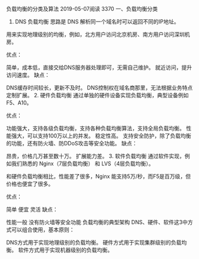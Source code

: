 负载均衡的分类及算法
2019-05-07阅读 3370
一、负载均衡分类
1. DNS 负载均衡
思路是 DNS 解析同一个域名时可以返回不同的IP地址。

用来实现地理级别的均衡，例如，北方用户访问北京机房、南方用户访问深圳机房。

优点：

简单，成本低，直接交给DNS服务器处理即可，无需自己维护。
就近访问，提升访问速度。
缺点：

DNS缓存时间较长，更新不及时。
DNS控制权在域名商那里，无法根据业务特点定制扩展。
2. 硬件负载均衡
通过单独的硬件设备实现负载均衡，典型设备例如 F5、A10。

优点：

功能强大，支持各级负载均衡，支持各种负载均衡算法，支持全局负载均衡。
性能强大，可以支持100万以上的并发。
稳定性高。
支持安全防护，除了负载均衡的功能，还有防火墙、防DDoS攻击等安全功能。
缺点：

昂贵，价格几万甚至数十万。
扩展能力差。
3. 软件负载均衡
通过软件实现，例如我们熟悉的 Nginx（7层负载均衡） 和 LVS（4层负载均衡）。

和硬件负载均衡相比，性能差了很多，Nginx 能支持5万/秒，而F5是百万级，但价格也便宜了很多。

优点：

简单
便宜
灵活
缺点：

性能一般
没有防火墙等安全功能
负载均衡的典型架构
DNS、硬件、软件这3中方式可以组合使用，基本原则：

DNS方式用于实现地理级别的负载均衡。
硬件方式用于实现集群级别的负载均衡。
软件方式用于实现机器级别的负载均衡。

